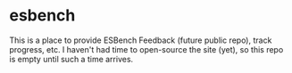 # esbench

This is a place to provide ESBench Feedback (future public repo), track progress, etc. I haven't had time to open-source the site (yet), so this repo is empty until such a time arrives.
